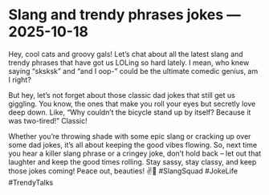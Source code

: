 # Slang and trendy phrases jokes — 2025-10-18

Hey, cool cats and groovy gals! Let’s chat about all the latest slang and trendy phrases that have got us LOLing so hard lately. I mean, who knew saying “sksksk” and “and I oop-” could be the ultimate comedic genius, am I right?

But hey, let’s not forget about those classic dad jokes that still get us giggling. You know, the ones that make you roll your eyes but secretly love deep down. Like, “Why couldn’t the bicycle stand up by itself? Because it was two-tired!” Classic!

Whether you’re throwing shade with some epic slang or cracking up over some dad jokes, it’s all about keeping the good vibes flowing. So, next time you hear a killer slang phrase or a cringey joke, don’t hold back – let out that laughter and keep the good times rolling. Stay sassy, stay classy, and keep those jokes coming! Peace out, beauties! ✌️🤪 #SlangSquad #JokeLife #TrendyTalks